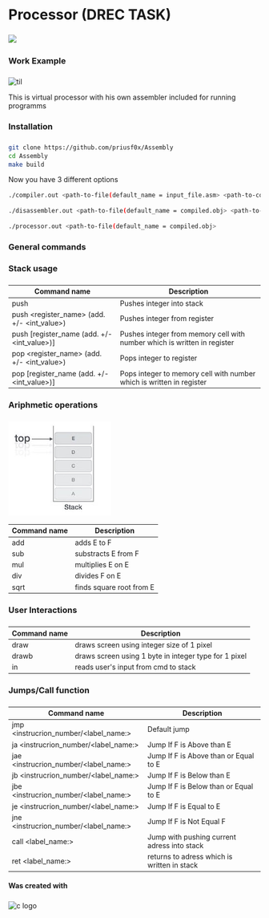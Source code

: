 <h1 align="left">Processor (DREC TASK)</h1>

###

<div>
  <img style="100%" src="https://capsule-render.vercel.app/api?type=waving&height=90&section=header&reversal=false&fontSize=70&fontColor=FFFFFF&fontAlign=50&fontAlignY=50&stroke=-&descSize=20&descAlign=50&descAlignY=50&theme=cobalt"  />
</div>

###

<h3 align="left">Work Example</h2>

###

![til](readme_application/processor_cutted.gif)

<p align="left">This is virtual processor with his own assembler included for running programms</p>

###
<h3 align="left">Installation</h3>

###

```bash
git clone https://github.com/priusf0x/Assembly
cd Assembly
make build
```

Now you have 3 different options

```bash
./compiler.out <path-to-file(default_name = input_file.asm> <path-to-compiled-file(default_name = compiled.obj)>
```

```bash
./disassembler.out <path-to-file(default_name = compiled.obj> <path-to-dissassemvled-file(default_name = disassembled.asm)>
```

```bash
./processor.out <path-to-file(default_name = compiled.obj>
```

###

<h3 align="left">General commands</h2>

###

<h3 align="left">Stack usage</h3>

###

|Command name| Description |
| --- | --- |
|push <integer>| Pushes integer into stack|
|push <register_name> (add. +/- <int_value>)| Pushes integer from register|
|push [register_name (add. +/- <int_value>)]| Pushes integer from memory cell with number which is written in register|
|pop <register_name> (add. +/- <int_value>)| Pops integer to register|
|pop [register_name (add. +/- <int_value>)]| Pops integer to memory cell with number which is written in register|

###

<h3 align="left">Ariphmetic operations</h3>

###

![til](readme_application/stack_explanation.png)

|Command name| Description |
| --- | --- |
|add| adds E to F|
|sub| substracts E from F|
|mul| multiplies E on E|
|div| divides F on E|
|sqrt| finds square root from E|

###

<h3 align="left">User Interactions</h3>

###

|Command name| Description |
| --- | --- |
|draw| draws screen using integer size of 1 pixel
|drawb| draws screen using 1 byte in integer type for 1 pixel|
|in| reads user's input from cmd to stack|

###

<h3 align="left">Jumps/Call function</h3>

###

|Command name| Description |
| --- | --- |
|jmp <instrucrion_number/<label_name:>| Default jump|
|ja <instrucrion_number/<label_name:>| Jump If F is Above than E|
|jae <instrucrion_number/<label_name:>| Jump If F is Above than or Equal to E|
|jb <instrucrion_number/<label_name:>| Jump If F is Below than E|
|jbe <instrucrion_number/<label_name:>| Jump If F is Below than or Equal to E|
|je <instrucrion_number/<label_name:>| Jump If F is Equal to E|
|jne <instrucrion_number/<label_name:>| Jump If F is Not Equal F|
|call <label_name:>| Jump with pushing current adress into stack|
|ret <label_name:>| returns to adress which is written in stack|

<h4 align="left">Was created with</h4>

###

<div align="left">
  <img src="https://cdn.jsdelivr.net/gh/devicons/devicon/icons/c/c-original.svg" height="40" alt="c logo"  />
</div>

###
